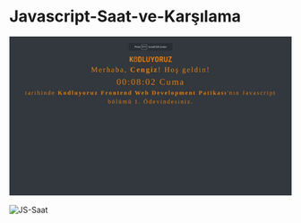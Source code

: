 # Javascript-Saat-ve-Karşılama

![JS-SAAT-GIF](https://raw.githubusercontent.com/Kodluyoruz/taskforce/main/javascript/javascript-temel/odev1/figures/clock.gif)

![JS-Saat](https://user-images.githubusercontent.com/76761090/156689924-ee835dfe-cd19-4cc9-8973-ae22b1ff6d05.png)


